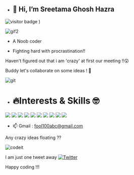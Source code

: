 - ## 👋 Hi, I’m Sreetama Ghosh Hazra

![visitor badge](https://visitor-badge.glitch.me/badge?page_id=Sreetama2001.Sreetama2001&left_text=MyPage%20Visitors&left_color=red&right_color=green) 
)



 ![gif2](https://user-images.githubusercontent.com/73426684/140478963-a73a6c5d-bf46-435a-a1d5-d6bb03d76869.gif)
-  A Noob coder

-  Fighting hard with procrastination!!

 Haven't figured out that i am 'crazy' at first our meeting !!😲 
 
 Buddy let's collaborate on some ideas ! 🤧


![git](https://user-images.githubusercontent.com/73426684/140474545-0c00ab70-084f-4b10-89d4-276ac2757d24.gif)
 

- # 🔥Interests & Skills 🤓 
![](https://img.shields.io/badge/<code>-C/C++-informational?style=flat&logo=<LOGO_NAME>&logoColor=white&color=2bbc8a)
![](https://img.shields.io/badge/<code>-python-informational?style=flat&logo=<LOGO_NAME>&logoColor=white&color=2bbc8a)
![](https://img.shields.io/badge/<code>-JS-informational?style=flat&logo=<LOGO_NAME>&logoColor=white&color=2bbc8a)
![](https://img.shields.io/badge/Learning-DL:RNN&CNN-informational?style=flat&logo=<LOGO_NAME>&logoColor=white&color=2bbc8a)
![](https://img.shields.io/badge/Hoversaround-Spacetech-informational?style=flat&logo=<LOGO_NAME>&logoColor=white&color=2bbc8a)
![](https://img.shields.io/badge/Hoversaround-Foreign/Currentaffairs-informational?style=flat&logo=<LOGO_NAME>&logoColor=white&color=2bbc8a)
![](https://img.shields.io/badge/Interestedin-Coolprojects-informational?style=flat&logo=<LOGO_NAME>&logoColor=white&color=2bbc8a)
![](https://img.shields.io/badge/Loves-Cricket-informational?style=flat&logo=<LOGO_NAME>&logoColor=white&color=2bbc8a)
![](https://img.shields.io/badge/Loves-Badminton-informational?style=flat&logo=<LOGO_NAME>&logoColor=white&color=2bbc8a)
![](https://img.shields.io/badge/Loves-Music-informational?style=flat&logo=<LOGO_NAME>&logoColor=white&color=2bbc8a)

- 📫  Gmail : fool100abc@gmail.com 

<!-- Actual text -->

Any crazy ideas floating ?? 

![codeit](https://user-images.githubusercontent.com/73426684/140478779-540443c1-7449-4914-9318-b0333cc85d87.gif)

I am just one tweet away [![Twitter][1.2]][1]



<!-- Icons -->

[1.2]: http://i.imgur.com/wWzX9uB.png (twitter icon without padding)

<!-- Links to your social media accounts -->

[1]: https://twitter.com/HazraSreetama


  Happy coding !!!

<!---
Sreetama2001/Sreetama2001 is a ✨ special ✨ repository because its `README.md` (this file) appears on your GitHub profile.
You can click the Preview link to take a look at your changes.
--->
